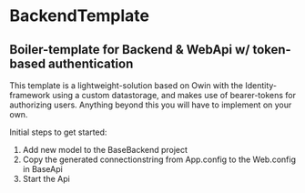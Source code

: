 # BackendTemplate
Boiler-template for Backend & WebApi w/ token-based authentication
------------------------------------------------------------------

This template is a lightweight-solution based on Owin with the Identity-framework using a custom datastorage, and makes use of bearer-tokens for authorizing users. Anything beyond this you will have to implement on your own.

Initial steps to get started:

1. Add new model to the BaseBackend project
2. Copy the generated connectionstring from App.config to the Web.config in BaseApi
3. Start the Api 
